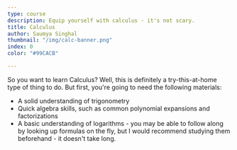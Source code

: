 ```yaml
---
type: course
description: Equip yourself with calculus - it's not scary.
title: Calculus
author: Saumya Singhal
thumbnail: "/img/calc-banner.png"
index: 0
color: "#99CACB"

---
```

So you want to learn Calculus? Well, this is definitely a try-this-at-home type of thing to do. But first, you're going
to need the following materials:

* A solid understanding of trigonometry
* Quick algebra skills, such as common polynomial expansions and factorizations
* A basic understanding of logarithms - you may be able to follow along by looking up formulas on the fly, but I would
  recommend studying them beforehand - it doesn't take long.
<!--stackedit_data:
eyJoaXN0b3J5IjpbMzI5ODQzNTY2XX0=
-->

